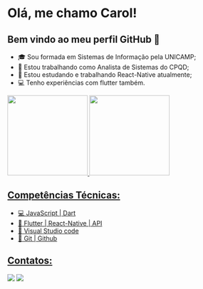 # Olá, me chamo Carol! 
## Bem vindo ao meu perfil GitHub 👋

- 🎓 Sou formada em Sistemas de Informação pela UNICAMP;
- 💼 Estou trabalhando como Analista de Sistemas do CPQD;
- 🔭 Estou estudando e trabalhando React-Native atualmente;
- 💻 Tenho experiências com flutter também.


<div>
<a href="https://github.com/CarolineLCa">
<img height="180em" src="https://github-readme-stats.vercel.app/api/top-langs/?username=CarolineLCa&layout=compact&langs_count=7&theme=dracula"/>
<img height="180em" src="https://github-readme-stats.vercel.app/api?username=CarolineLCa&show_icons=true&theme=dracula&include_all_commits=true&count_private=true"/>
</div>


## Competências Técnicas:
  
- 💻   JavaScript | Dart 
- 📜   Flutter | React-Native | API
- 🎨   Visual Studio code
- 🔧   Git | Github



## Contatos:
<div>
<a href = "mailto:ccalheirani@gmail.com"><img src="https://img.shields.io/badge/Gmail-D14836?style=for-the-badge&logo=gmail&logoColor=white" target="_blank"></a>
<a href="https://www.linkedin.com/in/carolinecalheirani" target="_blank"><img src="https://img.shields.io/badge/-LinkedIn-%230077B5?style=for-the-badge&logo=linkedin&logoColor=white" target="_blank"></a>   
</div>

